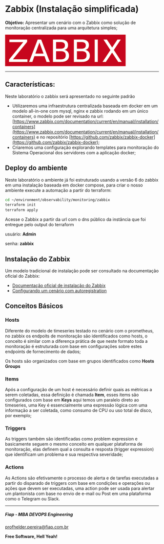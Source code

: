 # Zabbix (Instalação simplificada)

**Objetivo:** Apresentar um cenário com o Zabbix como solução de monitoração centralizada para uma arquitetura simples;


![ZABBIX_00](images/ZABBIX_00.png)

---

## Características:

Neste laboratório o zabbix será apresentado no seguinte padrão

- Utilizaremos uma infraestrutura centralizada baseada em docker em um modelo all-in-one com mysql, nginx e zabbix rodando em um único container, o modelo pode ser revisado na url: [https://www.zabbix.com/documentation/current/en/manual/installation/containers](https://www.zabbix.com/documentation/current/en/manual/installation/containers) e no repositório [https://github.com/zabbix/zabbix-docker](https://github.com/zabbix/zabbix-docker);
- Criaremos uma configuração explorando templates para monitoração do Sistema Operacional dos servidores com a aplicação docker;

## Deploy do ambiente

Neste laboratório o ambiente já foi estruturado usando a versão 6 do zabbix em uma instalação baseada em docker compose, para criar o nosso ambiente execute a automação a partir do terraform:

```sh
cd ~/environment/observability/monitoring/zabbix
terraform init
terraform apply 
```

Acesse o Zabbix a partir da url com o dns público da instância que foi entregue pelo output do terraform

usuário: **Admin**

senha: **zabbix**

## Instalação do Zabbix

Um modelo tradicional de instalação pode ser consultado na documentação oficial do Zabbix:

- [Documentação oficial de instalação do Zabbix](https://www.zabbix.com/download?zabbix=5.4&os_distribution=ubuntu&os_version=20.04_focal&db=postgresql&ws=nginx)
- [Configurando um cenário com autoregistration](https://www.zabbix.com/documentation/2.0/en/manual/discovery/auto_registration)

## Conceitos Básicos

### Hosts
Diferente do modelo de timeseries testado no cenário com o prometheus, no zabbix os endpoits de monitoração são identificados como hosts, o conceito é similar com a diferença prática de que neste formato toda a monitoração é estruturada com base em configurações sobre estes endpoints de fornecimento de dados;

Os hosts são organizados com base em grupos identificados como **Hosts Groups**

### Items
Após a configuração de um host é necessário definir quais as métricas a serem coletadas, essa definição é chamada **Item**, esses items são configurados com base em **Keys** aqui temos um paralelo direto ao timeseries, uma Key é essencialmente uma expressão lógica com uma informação a ser coletada, como consumo de CPU ou uso total de disco, por exemplo;

### Triggers
As triggers também são identificadas como problem expression e basicamente seguem o mesmo conceito em qualquer plataforma de monitoração, elas definem qual a consulta e resposta (trigger expression) que identificam um problema e sua respectiva severidade;

### Actions
As Actions são efetivamente o processo de alerta e de tarefas executadas a partir do disparado de triggers com base em condições e operações ou ações que devem ser executadas, uma action pode ser usada para alertar um plantonista com base no envio de e-mail ou Post em uma plataforma como o Telegram ou Slack.

---

##### Fiap - MBA DEVOPS Engineering
profhelder.pereira@fiap.com.br

**Free Software, Hell Yeah!**
